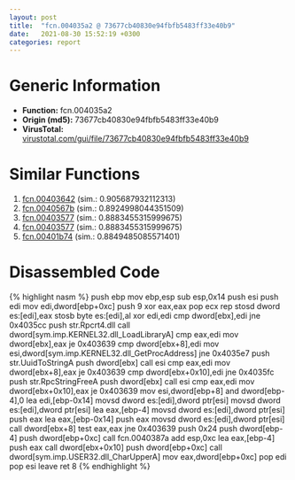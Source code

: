```yaml
---
layout: post
title:  "fcn.004035a2 @ 73677cb40830e94fbfb5483ff33e40b9"
date:   2021-08-30 15:52:19 +0300
categories: report
---
```


# Generic Information
- **Function:** fcn.004035a2
- **Origin (md5):** 73677cb40830e94fbfb5483ff33e40b9
- **VirusTotal:** [virustotal.com/gui/file/73677cb40830e94fbfb5483ff33e40b9][virustotal_ref]



# Similar Functions

1. [fcn.00403642][similar_1_ref] (sim.: 0.905687932112313)
2. [fcn.0040567b][similar_2_ref] (sim.: 0.8924998044351509)
3. [fcn.00403577][similar_3_ref] (sim.: 0.8883455315999675)
4. [fcn.00403577][similar_4_ref] (sim.: 0.8883455315999675)
5. [fcn.00401b74][similar_5_ref] (sim.: 0.8849485085571401)


# Disassembled Code

{% highlight nasm %}
push ebp
mov ebp,esp
sub esp,0x14
push esi
push edi
mov edi,dword[ebp+0xc]
push 9
xor eax,eax
pop ecx
rep stosd dword es:[edi],eax
stosb byte es:[edi],al
xor edi,edi
cmp dword[ebx],edi
jne 0x4035cc
push str.Rpcrt4.dll
call dword[sym.imp.KERNEL32.dll_LoadLibraryA]
cmp eax,edi
mov dword[ebx],eax
je 0x403639
cmp dword[ebx+8],edi
mov esi,dword[sym.imp.KERNEL32.dll_GetProcAddress]
jne 0x4035e7
push str.UuidToStringA
push dword[ebx]
call esi
cmp eax,edi
mov dword[ebx+8],eax
je 0x403639
cmp dword[ebx+0x10],edi
jne 0x4035fc
push str.RpcStringFreeA
push dword[ebx]
call esi
cmp eax,edi
mov dword[ebx+0x10],eax
je 0x403639
mov esi,dword[ebp+8]
and dword[ebp-4],0
lea edi,[ebp-0x14]
movsd dword es:[edi],dword ptr[esi]
movsd dword es:[edi],dword ptr[esi]
lea eax,[ebp-4]
movsd dword es:[edi],dword ptr[esi]
push eax
lea eax,[ebp-0x14]
push eax
movsd dword es:[edi],dword ptr[esi]
call dword[ebx+8]
test eax,eax
jne 0x403639
push 0x24
push dword[ebp-4]
push dword[ebp+0xc]
call fcn.0040387a
add esp,0xc
lea eax,[ebp-4]
push eax
call dword[ebx+0x10]
push dword[ebp+0xc]
call dword[sym.imp.USER32.dll_CharUpperA]
mov eax,dword[ebp+0xc]
pop edi
pop esi
leave 
ret 8
{% endhighlight %}


[similar_1_ref]: /report/fcn.00403642@73677cb40830e94fbfb5483ff33e40b9
[similar_2_ref]: /report/fcn.0040567b@73677cb40830e94fbfb5483ff33e40b9
[similar_3_ref]: /report/fcn.00403577@6c8b5339bada4cbd03f0f446da640707
[similar_4_ref]: /report/fcn.00403577@e7582fc3dadb394a1457ab7e7fbbe9a7
[similar_5_ref]: /report/fcn.00401b74@73677cb40830e94fbfb5483ff33e40b9
[virustotal_ref]: https://www.virustotal.com/gui/file/73677cb40830e94fbfb5483ff33e40b9